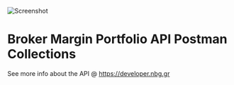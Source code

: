 ![Screenshot](https://microsites.nbg.gr/api.gateway/publicportal/sites/default/files/2018-11/black_logo.jpg) 

# Broker Margin Portfolio API Postman Collections

See more info about the API @ https://developer.nbg.gr


